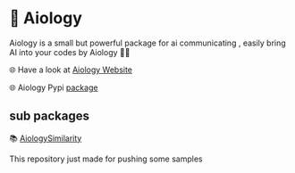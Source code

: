 # 🤖 Aiology
Aiology is a small but powerful package for ai communicating , easily bring AI into your codes by Aiology 👨‍💻

🌐 Have a look at [Aiology Website](https://Aiology.pythonanywhere.com)

🌐 Aiology Pypi [package](https://pypi.org/project/Aiology/)


## sub packages

📚 [AiologySimilarity](https://pypi.org/project/AiologySimilarity/)

This repository just made for pushing some samples
